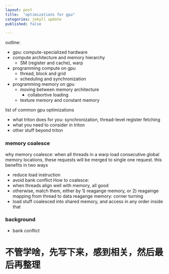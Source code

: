 ```yaml
---
layout: post
title:  "optimizations for gpu"
categories: jekyll update
published: false

---
```

outline:
- gpu: compute-specialized hardware
- compute architecture and memory hierarchy
  - SM (register and cache), warp
- programming compute on gpu 
  - thread, block and grid
  - scheduling and synchronization
- programming memory on gpu
  - moving between memory architecture
    - collabortive loading
  - texture memory and constant memory

list of common gpu optimizations
- what triton does for you: synchronization, thread-level register fetching
- what you need to consider in triton
- other stuff beyond triton

### memory coalesce
why memory coalesce: when all threads in a warp load consecutive global memory locations, these requests will be merged to single one request. this benefits in two ways
- reduce load instruction
- avoid bank conflict
How to coalesce:
- when threads align well with memory, all good
- otherwise, match them, either by 1) reagange memory, or 2) reagainge mapping from thread to data
reagange memory: corner turning
- load stuff coalesced into shared memory, and access in any order inside that


### background
- bank conflict

# 不管学啥，先写下来，感到相关，然后最后再整理
